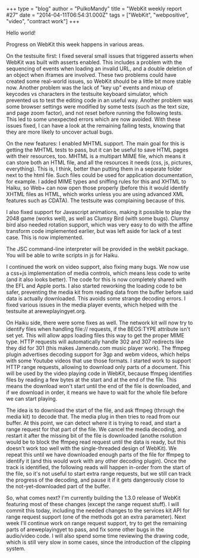 +++
type = "blog"
author = "PulkoMandy"
title = "WebKit weekly report #27"
date = "2014-04-11T06:54:31.000Z"
tags = ["WebKit", "webpositive", "video", "contract work"]
+++

Hello world!

Progress on WebKit this week happens in various areas.

On the testsuite first: I fixed several small issues that triggered asserts when WebKit was built with asserts enabled. This includes a problem with the sequencing of events when loading an invalid URL, and a double deletion of an object when iframes are involved. These two problems could have created some real-world issues, so WebKit should be a little bit more stable now. Another problem was the lack of "key up" events and mixup of keycodes vs characters in the testsuite keyboard simulator, which prevented us to test the editing code in an useful way. Another problem was some browser settings were modified by some tests (such as the text size, and page zoom factor), and not reset before running the following tests. This led to some unexpected errors which are now avoided. With these issues fixed, I can have a look at the remaining failing tests, knowing that they are more likely to uncover actual bugs.

<!--more-->

On the new features: I enabled MHTML support. The main goal for this is getting the MHTML tests to pass, but it can be useful to save HTML pages with their resources, too. MHTML is a multipart MIME file, which means it can store both an HTML file, and all the resources it needs (css, js, pictures, everything). This is, I think, better than putting them in a separate folder next to the html file. Such files could be used for application documentation, for example. I added MIME types and sniffing rules for this and XHTML to Haiku, so Web+ can now open those properly (before this it would identify XHTML files as HTML, which works unless you are using advanced XML features such as CDATA). The testsuite was complaining because of this.

I also fixed support for Javascript animations, making it possible to play the 2048 game (works well), as well as Clumsy Bird (with some bugs). Clumsy bird also needed rotation support, which was very easy to do with the affine transform code implemented earlier, but was left aside for lack of a test case. This is now implemented.

The JSC command-line interpreter will be provided in the webkit package. You will be able to write scripts in js for Haiku.

I continued the work on video support, also fixing many bugs. We now use a css+js implementation of media controls, which means less code to write (and it also looks better). The code for this is now completely shared with the EFL and Apple ports. I also started reworking the loading code to be safer, preventing the media kit from reading data from the buffer before said data is actually downloaded. This avoids some strange decoding errors. I fixed various issues in the media player events, which helped with the testsuite at areweplayingyet.org.

On Haiku side, there were some fixes as well. The network kit will now try to identify files when handling file:// requests, if the BEOS:TYPE attribute isn't set yet. This will allow apps loading files this way to get the proper MIME type. HTTP requests will automatically handle 302 and 307 redirects like they did for 301 (this makes Jamendo.com music player work). The ffmpeg plugin advertises decoding support for 3gp and webm videos, which helps with some Youtube videos that use those formats. I started work to support HTTP range requests, allowing to download only parts of a document. This will be used by the video playing code in WebKit, because ffmpeg identifies files by reading a few bytes at the start and at the end of the file. This means the download won't start until the end of the file is downloaded, and if we download in order, it means we have to wait for the whole file before we can start playing.

The idea is to download the start of the file, and ask ffmpeg (through the media kit) to decode that. The media plug in then tries to read from our buffer. At this point, we can detect where it is trying to read, and start a range request for that part of the file. We cancel the media decoding, and restart it after the missing bit of the file is downloaded (anothe rsolution would be to block the ffmpeg read request until the data is ready, but this doesn't work too well with the single-threaded design of WebKit). We repeat this until we have downloaded enough parts of the file for ffmpeg to identify it (and this would work with any other decoding plugin). Once the track is identified, the following reads will happen in-order from the start of the file, so it's not useful to start extra range requests, but we still can track the progress of the decoding, and pause it if it gets dangerously close to the not-yet-downloaded part of the buffer.

So, what comes next? I'm currently building the 1.3.0 release of WebKit featuring most of these changes (except the range request stuff). I will commit this today, including the needed changes to the services kit API for range request support (one of the methods got an extra parameter). Next week I'll continue work on range request support, try to get the remaining parts of areweplayingyet to pass, and fix some other bugs in the audio/video code. I will also spend some time reviewing the drawing code, which is still very slow in some cases, since the introduction of the clipping system.